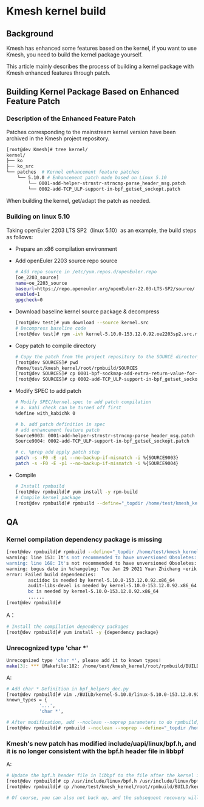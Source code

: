 # Kmesh kernel build

## Background

Kmesh has enhanced some features based on the kernel,  if you want to use Kmesh, you need to build the kernel package yourself.

This article mainly describes the process of building a kernel package with Kmesh enhanced features through patch.

## Building Kernel Package Based on Enhanced Feature Patch

### Description of the Enhanced Feature Patch

Patches corresponding to the mainstream kernel version have been archived in the Kmesh project repository.

```sh
[root@dev Kmesh]# tree kernel/
kernel/
├── ko
├── ko_src
└── patches  # Kernel enhancement feature patches 
    └── 5.10.0 # Enhancement patch made based on Linux 5.10
        └── 0001-add-helper-strnstr-strncmp-parse_header_msg.patch
        └── 0002-add-TCP_ULP-support-in-bpf_getset_sockopt.patch
```

When building the kernel, get/adapt the patch as needed.

### Building on linux 5.10

Taking openEuler 2203 LTS SP2（linux 5.10）as an example, the build steps as follows:

- Prepare an x86 compilation environment

- Add openEuler 2203 source repo source

  ```sh
  # Add repo source in /etc/yum.repos.d/openEuler.repo
  [oe_2203_source]
  name=oe_2203_source
  baseurl=https://repo.openeuler.org/openEuler-22.03-LTS-SP2/source/
  enabled=1
  gpgcheck=0
  ```

- Download baseline kernel source package & decompress

  ```sh
  [root@dev test]# yum download --source kernel.src
  # Decompress baseline code
  [root@dev test]# rpm -ivh kernel-5.10.0-153.12.0.92.oe2203sp2.src.rpm --root=/home/test/kmesh_kernel
  ```

- Copy patch to compile directory

  ```sh
  # Copy the patch from the project repository to the SOURCE directory
  [root@dev SOURCES]# pwd
  /home/test/kmesh_kernel/root/rpmbuild/SOURCES
  [root@dev SOURCES]# cp 0001-bpf-sockmap-add-extra-return-value-for-sockops.patch .
  [root@dev SOURCES]# cp 0002-add-TCP_ULP-support-in-bpf_getset_sockopt.patch .
  ```
  
- Modify SPEC to add patch

  ```sh
  # Modify SPEC/kernel.spec to add patch compilation
  # a. kabi check can be turned off first
  %define with_kabichk 0
  
  # b. add patch definition in spec
  # add enhancement feature patch
  Source9003: 0001-add-helper-strnstr-strncmp-parse_header_msg.patch
  Source9004: 0002-add-TCP_ULP-support-in-bpf_getset_sockopt.patch
  
  # c. %prep add apply patch step
  patch -s -F0 -E -p1 --no-backup-if-mismatch -i %{SOURCE9003}
  patch -s -F0 -E -p1 --no-backup-if-mismatch -i %{SOURCE9004}
  ```

- Compile

  ```sh
  # Install rpmbuild
  [root@dev rpmbuild]# yum install -y rpm-build
  # Compile kernel package
  [root@dev rpmbuild]# rpmbuild --define="_topdir /home/test/kmesh_kernel/root/rpmbuild" -bb SPECS/kernel.spec 
  ```

## QA

### Kernel compilation dependency package is missing

```sh
[root@dev rpmbuild]# rpmbuild --define="_topdir /home/test/kmesh_kernel/root/rpmbuild" -bb SPECS/kernel.spec
warning: line 153: It's not recommended to have unversioned Obsoletes: Obsoletes: kernel-tools-libs
warning: line 168: It's not recommended to have unversioned Obsoletes: Obsoletes: kernel-tools-libs-devel
warning: bogus date in %changelog: Tue Jan 29 2021 Yuan Zhichang <erik.yuan@arm.com> - 5.10.0-1.0.0.10
error: Failed build dependencies:
        asciidoc is needed by kernel-5.10.0-153.12.0.92.x86_64
        audit-libs-devel is needed by kernel-5.10.0-153.12.0.92.x86_64
        bc is needed by kernel-5.10.0-153.12.0.92.x86_64
        ......
[root@dev rpmbuild]#
```

A：

```sh
# Install the compilation dependency packages
[root@dev rpmbuild]# yum install -y {dependency package}
```

### Unrecognized type 'char *'

```sh
Unrecognized type 'char *', please add it to known types!
make[3]: *** [Makefile:182: /home/test/kmesh_kernel/root/rpmbuild/BUILD/kernel-5.10.0/linux-5.10.0-153.12.0.92.x86_64/tools/bpf/resolve_btfids/libbpf/bpf_helper_defs.h] Error 1
```

A:

```sh
# Add char * Definition in bpf_helpers_doc.py
[root@dev rpmbuild]# vim ./BUILD/kernel-5.10.0/linux-5.10.0-153.12.0.92.x86_64/scripts/bpf_helpers_doc.py
known_types = {
            '...',
            'char *', 

# After modification, add --noclean --noprep parameters to do rpmbuild, otherwise the BUILD directory will be rebuilt
[root@dev rpmbuild]# rpmbuild --noclean --noprep --define="_topdir /home/test/kmesh_kernel/root/rpmbuild" -bb SPECS/kernel.spec
```

### Kmesh's new patch has modified include/uapi/linux/bpf.h, and it is no longer consistent with the bpf.h header file in libbpf

A:

```sh
# Update the bpf.h header file in libbpf to the file after the kernel is patched; please back up before updating, for subsequent recovery when this version of the kernel is no longer used.
[root@dev rpmbuild]# cp /usr/include/linux/bpf.h /usr/include/linux/bpf.hbak
[root@dev rpmbuild]# cp /home/test/kmesh_kernel/root/rpmbuild/BUILD/kernel-5.10.0/linux-5.10.0-153.12.0.92.x86_64/include/uapi/linux/bpf.h /usr/include/linux/bpf.h

# Of course, you can also not back up, and the subsequent recovery will be done by reinstalling the libbpf rpm package.

```
